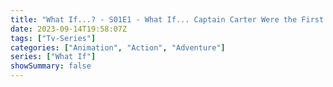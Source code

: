```yaml
---
title: "What If...? - S01E1 - What If... Captain Carter Were the First Avenger?"
date: 2023-09-14T19:58:07Z
tags: ["Tv-Series"]
categories: ["Animation", "Action", "Adventure"]
series: ["What If"]
showSummary: false
---
```


  <mux-player stream-type="on-demand"
  src="https://kp3d-my.sharepoint.com/personal/ryoo_kp3d_onmicrosoft_com/_layouts/15/download.aspx?share=ESj97s9AQq9MqovxhhaSqr4Brt1FQI0xpW_FVOPEmS2ZGQ" metadata-video-title="What If...? - S01E1 - What If... Captain Carter Were the First Avenger?" prefer-playback="mse" controls>
 
  </mux-player>
  
  
  <script src="https://cdn.jsdelivr.net/npm/@mux/mux-player"></script>
  
   <script id="auE4Y9ofK004aBV61GjGbWEl9gHoMCju7pp3hpxiP6B8" type="application/ld+json">
 {
  "@context": "https://schema.org/",
  "@type": "VideoObject",
  "name": "What If...? - S01E1 - What If... Captain Carter Were the First Avenger?",
  "contentUrl": "https://stream.mux.com/auE4Y9ofK004aBV61GjGbWEl9gHoMCju7pp3hpxiP6B8.m3u8",
  "thumbnailUrl": "https://www.themoviedb.org/t/p/original/rsXvPMXywgPPiylJHVL1q29x7J6.jpg?width=314&fit_mode=preserve&time=25",
  "uploadDate": "2023-09-14T19:58:07Z",
}

</script>


